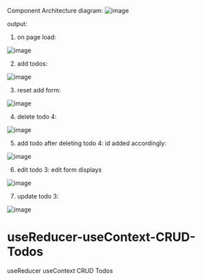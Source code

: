 Component Architecture diagram:
![image](https://user-images.githubusercontent.com/92960836/224037487-26d703b1-1b22-4011-b1aa-fe1bbd54bdf3.png)

output:
1. on page load:

![image](https://user-images.githubusercontent.com/92960836/224037716-2576af39-de8b-4ea4-bae4-d830d88c5f4a.png)

2. add todos:

![image](https://user-images.githubusercontent.com/92960836/224038080-45d440d7-14c0-41aa-95c4-a8318db56104.png)

3. reset add form:

![image](https://user-images.githubusercontent.com/92960836/224038211-53751a51-d068-485d-a8f7-88b179cca50f.png)

4. delete todo 4:

![image](https://user-images.githubusercontent.com/92960836/224038391-e15df261-b0df-425e-979b-151d9b418b71.png)

5. add todo after deleting todo 4: id added accordingly:

![image](https://user-images.githubusercontent.com/92960836/224038805-e127e9f2-fff3-48ba-ba59-f96d09263bc6.png)

6. edit todo 3: edit form displays

![image](https://user-images.githubusercontent.com/92960836/224038989-8a192aed-1c09-4b49-b26a-8c0b7b059399.png)

7. update todo 3:

![image](https://user-images.githubusercontent.com/92960836/224039352-644d330a-7a28-405b-9701-03089ede9022.png)





# useReducer-useContext-CRUD-Todos
useReducer useContext CRUD Todos
